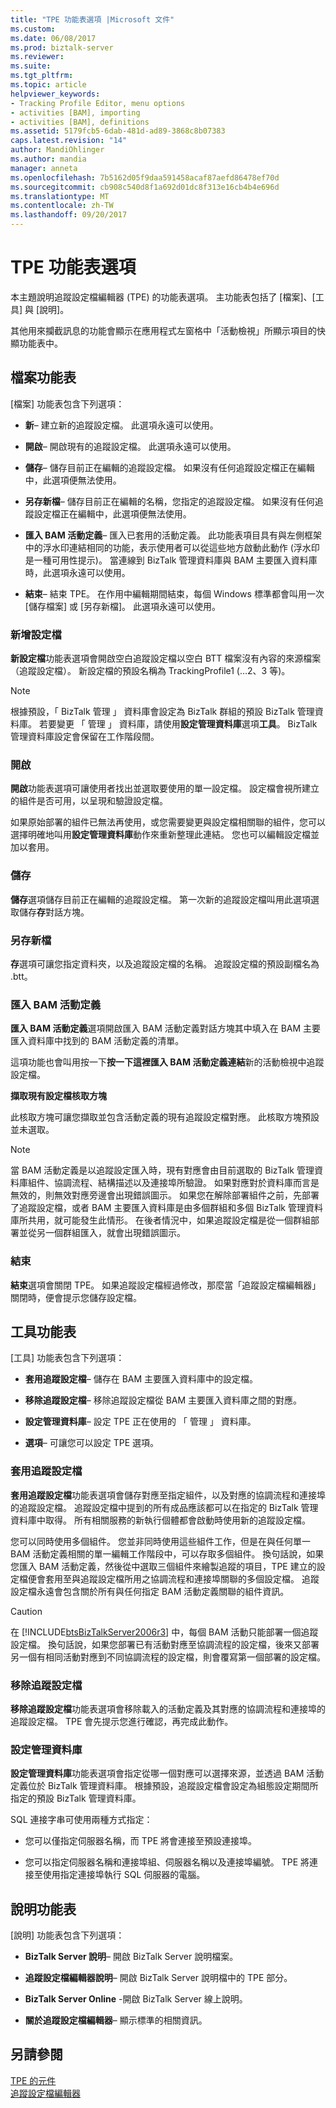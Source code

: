 ```yaml
---
title: "TPE 功能表選項 |Microsoft 文件"
ms.custom: 
ms.date: 06/08/2017
ms.prod: biztalk-server
ms.reviewer: 
ms.suite: 
ms.tgt_pltfrm: 
ms.topic: article
helpviewer_keywords:
- Tracking Profile Editor, menu options
- activities [BAM], importing
- activities [BAM], definitions
ms.assetid: 5179fcb5-6dab-481d-ad89-3868c8b07383
caps.latest.revision: "14"
author: MandiOhlinger
ms.author: mandia
manager: anneta
ms.openlocfilehash: 7b5162d05f9daa591458acaf87aefd86478ef70d
ms.sourcegitcommit: cb908c540d8f1a692d01dc8f313e16cb4b4e696d
ms.translationtype: MT
ms.contentlocale: zh-TW
ms.lasthandoff: 09/20/2017
---
```

# <a name="tpe-menu-options"></a>TPE 功能表選項
本主題說明追蹤設定檔編輯器 (TPE) 的功能表選項。 主功能表包括了 [檔案]、[工具] 與 [說明]。  
  
 其他用來攔截訊息的功能會顯示在應用程式左窗格中「活動檢視」所顯示項目的快顯功能表中。  
  
## <a name="file-menu"></a>檔案功能表  
 [檔案] 功能表包含下列選項：  
  
-   **新**– 建立新的追蹤設定檔。 此選項永遠可以使用。  
  
-   **開啟**– 開啟現有的追蹤設定檔。 此選項永遠可以使用。  
  
-   **儲存**– 儲存目前正在編輯的追蹤設定檔。 如果沒有任何追蹤設定檔正在編輯中，此選項便無法使用。  
  
-   **另存新檔**– 儲存目前正在編輯的名稱，您指定的追蹤設定檔。 如果沒有任何追蹤設定檔正在編輯中，此選項便無法使用。  
  
-   **匯入 BAM 活動定義**– 匯入已套用的活動定義。 此功能表項目具有與左側框架中的浮水印連結相同的功能，表示使用者可以從這些地方啟動此動作 (浮水印是一種可用性提示)。 當連線到 BizTalk 管理資料庫與 BAM 主要匯入資料庫時，此選項永遠可以使用。  
  
-   **結束**– 結束 TPE。 在作用中編輯期間結束，每個 Windows 標準都會叫用一次 [儲存檔案] 或 [另存新檔]。 此選項永遠可以使用。  
  
### <a name="new-profile"></a>新增設定檔  
 **新設定檔**功能表選項會開啟空白追蹤設定檔以空白 BTT 檔案沒有內容的來源檔案 （追蹤設定檔）。 新設定檔的預設名稱為 TrackingProfile1 (…2、3 等)。  
  
> [!NOTE]
>  根據預設，「 BizTalk 管理 」 資料庫會設定為 BizTalk 群組的預設 BizTalk 管理資料庫。 若要變更 「 管理 」 資料庫，請使用**設定管理資料庫**選項**工具**。 BizTalk 管理資料庫設定會保留在工作階段間。  
  
### <a name="open"></a>開啟  
 **開啟**功能表選項可讓使用者找出並選取要使用的單一設定檔。 設定檔會視所建立的組件是否可用，以呈現和驗證設定檔。  
  
 如果原始部署的組件已無法再使用，或您需要變更與設定檔相關聯的組件，您可以選擇明確地叫用**設定管理資料庫**動作來重新整理此連結。 您也可以編輯設定檔並加以套用。  
  
### <a name="save"></a>儲存  
 **儲存**選項儲存目前正在編輯的追蹤設定檔。 第一次新的追蹤設定檔叫用此選項選取儲存**存**對話方塊。  
  
### <a name="save-as"></a>另存新檔  
 **存**選項可讓您指定資料夾，以及追蹤設定檔的名稱。 追蹤設定檔的預設副檔名為 .btt。  
  
### <a name="import-bam-activity-definition"></a>匯入 BAM 活動定義  
 **匯入 BAM 活動定義**選項開啟匯入 BAM 活動定義對話方塊其中填入在 BAM 主要匯入資料庫中找到的 BAM 活動定義的清單。  
  
 這項功能也會叫用按一下**按一下這裡匯入 BAM 活動定義連結**新的活動檢視中追蹤設定檔。  
  
 **擷取現有設定檔核取方塊**  
  
 此核取方塊可讓您擷取並包含活動定義的現有追蹤設定檔對應。  此核取方塊預設並未選取。  
  
> [!NOTE]
>  當 BAM 活動定義是以追蹤設定匯入時，現有對應會由目前選取的 BizTalk 管理資料庫組件、協調流程、結構描述以及連接埠所驗證。 如果對應對於資料庫而言是無效的，則無效對應旁邊會出現錯誤圖示。 如果您在解除部署組件之前，先部署了追蹤設定檔，或者 BAM 主要匯入資料庫是由多個群組和多個 BizTalk 管理資料庫所共用，就可能發生此情形。 在後者情況中，如果追蹤設定檔是從一個群組部署並從另一個群組匯入，就會出現錯誤圖示。  
  
### <a name="exit"></a>結束  
 **結束**選項會關閉 TPE。 如果追蹤設定檔經過修改，那麼當「追蹤設定檔編輯器」關閉時，便會提示您儲存設定檔。  
  
## <a name="tools-menu"></a>工具功能表  
 [工具] 功能表包含下列選項：  
  
-   **套用追蹤設定檔**– 儲存在 BAM 主要匯入資料庫中的設定檔。  
  
-   **移除追蹤設定檔**– 移除追蹤設定檔從 BAM 主要匯入資料庫之間的對應。  
  
-   **設定管理資料庫**– 設定 TPE 正在使用的 「 管理 」 資料庫。  
  
-   **選項**– 可讓您可以設定 TPE 選項。  
  
### <a name="apply-tracking-profile"></a>套用追蹤設定檔  
 **套用追蹤設定檔**功能表選項會儲存對應至指定組件，以及對應的協調流程和連接埠的追蹤設定檔。 追蹤設定檔中提到的所有成品應該都可以在指定的 BizTalk 管理資料庫中取得。 所有相關服務的新執行個體都會啟動時使用新的追蹤設定檔。  
  
 您可以同時使用多個組件。 您並非同時使用這些組件工作，但是在與任何單一 BAM 活動定義相關的單一編輯工作階段中，可以存取多個組件。  換句話說，如果您匯入 BAM 活動定義，然後從中選取三個組件來繪製追蹤的項目，TPE 建立的設定檔便會套用至與追蹤設定檔所用之協調流程和連接埠關聯的多個設定檔。 追蹤設定檔永遠會包含關於所有與任何指定 BAM 活動定義關聯的組件資訊。  
  
> [!CAUTION]
>  在 [!INCLUDE[btsBizTalkServer2006r3](../includes/btsbiztalkserver2006r3-md.md)] 中，每個 BAM 活動只能部署一個追蹤設定檔。 換句話說，如果您部署已有活動對應至協調流程的設定檔，後來又部署另一個有相同活動對應到不同協調流程的設定檔，則會覆寫第一個部署的設定檔。  
  
### <a name="remove-tracking-profile"></a>移除追蹤設定檔  
 **移除追蹤設定檔**功能表選項會移除載入的活動定義及其對應的協調流程和連接埠的追蹤設定檔。 TPE 會先提示您進行確認，再完成此動作。  
  
### <a name="set-management-database"></a>設定管理資料庫  
 **設定管理資料庫**功能表選項會指定從哪一個對應可以選擇來源，並透過 BAM 活動定義位於 BizTalk 管理資料庫。 根據預設，追蹤設定檔會設定為組態設定期間所指定的預設 BizTalk 管理資料庫。  
  
 SQL 連接字串可使用兩種方式指定：  
  
-   您可以僅指定伺服器名稱，而 TPE 將會連接至預設連接埠。  
  
-   您可以指定伺服器名稱和連接埠組、伺服器名稱以及連接埠編號。 TPE 將連接至使用指定連接埠執行 SQL 伺服器的電腦。  
  
## <a name="help-menu"></a>說明功能表  
 [說明] 功能表包含下列選項：  
  
-   **BizTalk Server 說明**– 開啟 BizTalk Server 說明檔案。  
  
-   **追蹤設定檔編輯器說明**– 開啟 BizTalk Server 說明檔中的 TPE 部分。  
  
-   **BizTalk Server Online** -開啟 BizTalk Server 線上說明。  
  
-   **關於追蹤設定檔編輯器**– 顯示標準的相關資訊。  
  
## <a name="see-also"></a>另請參閱  
 [TPE 的元件](../core/components-of-the-tpe.md)   
 [追蹤設定檔編輯器](../core/tracking-profile-editor.md)